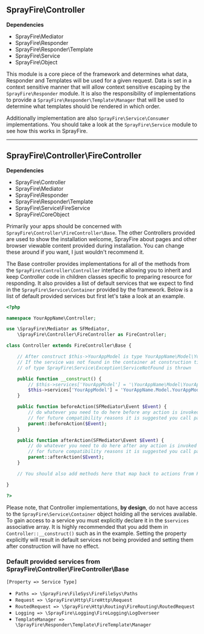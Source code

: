 ## SprayFire\Controller

**Dependencies**
- SprayFire\Mediator
- SprayFire\Responder
- SprayFire\Responder\Template
- SprayFire\Service
- SprayFire\Object

This module is a core piece of the framework and determines what data, Responder and Templates will be used for a given request. Data is set in a context sensitive manner that will allow context sensitive escaping by the `SprayFire\Responder` module. It is also the responsibility of implementations to provide a `SprayFire\Responder\Template\Manager` that will be used to determine what templates should be rendered in which order.

Additionally implementation are also `SprayFire\Service\Consumer` implementations. You should take a look at the `SprayFire\Service` module to see how this works in SprayFire.

---

## SprayFire\Controller\FireController

**Dependencies**
- SprayFire\Controller
- SprayFire\Mediator
- SprayFire\Responder
- SprayFire\Responder\Template
- SprayFire\Service\FireService
- SprayFire\CoreObject

Primarily your apps should be concerned with `SprayFire\Controller\FireController\Base`. The other Controllers provided are used to show the installation welcome, SprayFire about pages and other browser viewable content provided during installation. You can change these around if you want, I just wouldn't recommend it.

The Base controller provides implementations for all of the methods from the `SprayFire\Controller\Controller` interface allowing you to inherit and keep Controller code in children classes specific to preparing resource for responding. It also provides a list of default services that we expect to find in the `SprayFire\Service\Container` provided by the framework. Below is a list of default provided services but first let's take a look at an example.

```php
<?php

namespace YourAppName\Controller;

use \SprayFire\Mediator as SFMediator,
    \SprayFire\Controller\FireController as FireController;

class Controller extends FireController\Base {

    // After construct $this->YourAppModel is type YourAppName\Model\YourAppModel
    // If the service was not found in the container at construction time an exception
    // of type SprayFire\Service\Exception\ServiceNotFound is thrown

    public function __construct() {
        // $this->services['YourAppModel'] = '\YourAppName\Model\YourAppModel'; is equivalent
        $this->services['YourAppModel'] = 'YourAppName.Model.YourAppModel';
    }

    public function beforeAction(SFMediator\Event $Event) {
        // do whatever you need to do here before any action is invoked
        // for future compatibility reasons it is suggested you call parent::beforeAction($Event)
        parent::beforeAction($Event);
    }

    public function afterAction(SFMediator\Event $Event) {
        // do whatever you need to do here after any action is invoked
        // for future compatibility reasons it is suggested you call parent::afterAction($Event)
        parent::afterAction($Event);
    }

    // You should also add methods here that map back to actions from Routing

}

?>
```

Please note, that Controller implementations, **by design**, do not have access to the `SprayFire\Service\Container` object holding all the services available. To gain access to a service you must explicitly declare it in the `$services` associative array. It is highly recommended that you add them in `Controller::__construct()` such as in the example. Setting the property explicitly will result in default services not being provided and setting them after construction will have no effect.


### Default provided services from SprayFire\Controller\FireController\Base

`[Property => Service Type]`

- `Paths => \SprayFire\FileSys\FireFileSys\Paths`
- `Request => \SprayFire\Http\FireHttp\Request`
- `RoutedRequest => \SprayFire\Http\Routing\FireRouting\RoutedRequest`
- `Logging => \SprayFire\Logging\FireLogging\LogOverseer`
- `TemplateManager => \SprayFire\Responder\Template\FireTemplate\Manager`
